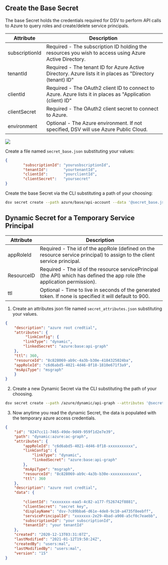 [title]: # (Azure Dynamic Secrets)
[tags]: # (DevOps Secrets Vault,DSV,)
[priority]: # (6200)

## Create the Base Secret

The base Secret holds the credentials required for DSV to perform API calls to Azure to query roles and create/delete service principals.   

| Attribute                 | Description                                                         |
| --------------            | ------------------------------                                      |
| subscriptionId              | Required - The subscription ID holding the resources you wish to access using Azure Active Directory.   |
| tenantId                    | Required - The tenant ID for Azure Active Directory. Azure lists it in places as "Directory (tenant) ID"                  |
| clientId                    |  Required - The OAuth2 client ID to connect to Azure. Azure lists it in places as "Application (client) ID" |
| clientSecret                |  Required - The OAuth2 client secret to connect to Azure.
| environment                 |  Optional - The Azure environment. If not specified, DSV will use Azure Public Cloud. |

![](./images/spacer.png)

Create a file named `secret_base.json` substituting your values:

```json
{
    	"subscriptionId": "yourusbscriptionId",
		"tenantId":       "yourtenantId",
		"clientId":       "yourclientId",
		"clientSecret":   "yoursecret"
}
```
Create the base Secret via the CLI substituting a path of your choosing:

```BASH
dsv secret create --path azure/base/api-account --data '@secret_base.json' --attributes '{"type": "azure"}' --desc "azure base credential"
```

## Dynamic Secret for a Temporary Service Principal 

| Attribute          | Description                                                         |
| --------------         | ------------------------------                               | 
| appRoleId                  | Required - The id of the appRole (defined on the resource service principal) to assign to the client service principal.      
| ResourceID                 | Required - The id of the resource servicePrincipal (the API) which has defined the app role (the application permission).
| ttl                       | Optional - Time to live in seconds of the generated token. If none is specified it will default to 900. |

1. Create an attributes json file named `secret_attributes.json` substituting your values.

```json
{
    "description": "azure root credtial",
    "attributes": {
		 "linkConfig": {
		"linkType": "dynamic",
		"linkedSecret": "azure:base:api-graph"
	},
	"ttl": 360,
	"resourceId": "8c828069-ab9c-4a3b-b30e-4184325024ba",
	"appRoleId": "c6d6abd5-4021-4d46-8f18-1810e671f3a9",
	"msApiType": "msgraph"
    }
}

```
2. Create a new Dynamic Secret via the CLI substituting the path of your choosing.
 
```BASH
dsv secret create --path /azure/dynamic/api-graph --attributes '@secret_attributes.json' --desc "azure dynamic credential" 
```
3. Now anytime you read the dynamic Secret, the data is populated with the temporary azure access credentials.

```json
{
    "id": "8247cc11-7465-49de-9d49-959f1d2e7e39",
    "path": "dynamic:azure:ac-graph",
    "attributes": {
        "appRoleId": "c6d6abd5-4021-4d46-8f18-xxxxxxxxxxx",
        "linkConfig": {
            "linkType": "dynamic",
            "linkedSecret": "azure:base:api-graph"
        },
        "msApiType": "msgraph",
        "resourceId": "8c828069-ab9c-4a3b-b30e-xxxxxxxxxxxx",
        "ttl": 360
    },
    "description": "azure root credtial",
    "data": {
       
        "clientId": "xxxxxxxx-eaa5-4c82-a177-f526742f8881",
        "clientSecret": "secret key",
        "displayName": "dsv-7c89bba6-d61e-4de8-9c10-a4735f8eebff",
        "servicePrincipalId": "xxxxxxx-2e29-4bad-a908-a5cf0c7eaebb",
        "subscriptionId": "your subscriptionId",
        "tenantId": "your tenantId"
    },
    "created": "2020-12-13T03:31:07Z",
    "lastModified": "2021-01-12T19:50:24Z",
    "createdBy": "users:mal",
    "lastModifiedBy": "users:mal",
    "version": "15"
}
```
